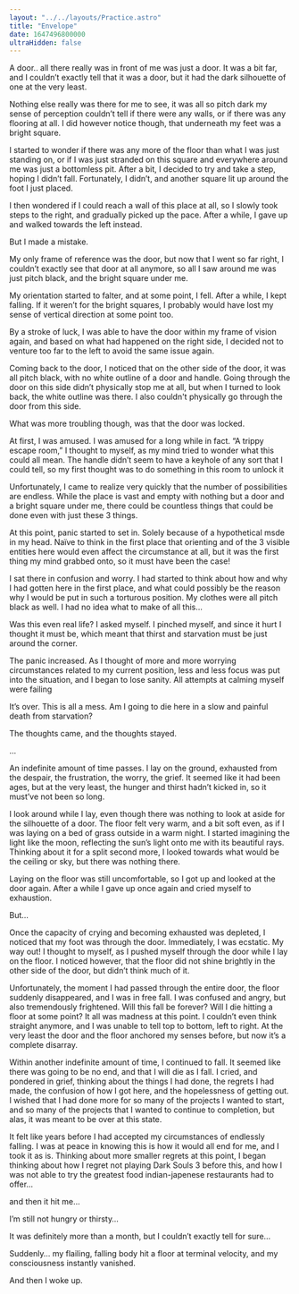```yaml
---
layout: "../../layouts/Practice.astro"
title: "Envelope"
date: 1647496800000
ultraHidden: false
---
```

A door.. all there really was in front of me was just a door. It was a bit far, and I couldn’t exactly tell that it was a door, but it had the dark silhouette of one at the very least.

Nothing else really was there for me to see, it was all so pitch dark my sense of perception couldn’t tell if there were any walls, or if there was any flooring at all. I did however notice though, that underneath my feet was a bright square.

I started to wonder if there was any more of the floor than what I was just standing on, or if I was just stranded on this square and everywhere around me was just a bottomless pit. After a bit, I decided to try and take a step, hoping I didn’t fall. Fortunately, I didn’t, and another square lit up around the foot I just placed.

I then wondered if I could reach a wall of this place at all, so I slowly took steps to the right, and gradually picked up the pace. After a while, I gave up and walked towards the left instead.

But I made a mistake.

My only frame of reference was the door, but now that I went so far right, I couldn’t exactly see that door at all anymore, so all I saw around me was just pitch black, and the bright square under me.

My orientation started to falter, and at some point, I fell. After a while, I kept falling. If it weren’t for the bright squares, I probably would have lost my sense of vertical direction at some point too.

By a stroke of luck, I was able to have the door within my frame of vision again, and based on what had happened on the right side, I decided not to venture too far to the left to avoid the same issue again.

Coming back to the door, I noticed that on the other side of the door, it was all pitch black, with no white outline of a door and handle. Going through the door on this side didn’t physically stop me at all, but when I turned to look back, the white outline was there. I also couldn't physically go through the door from this side.

What was more troubling though, was that the door was locked.

At first, I was amused. I was amused for a long while in fact. “A trippy escape room,” I thought to myself, as my mind tried to wonder what this could all mean. The handle didn’t seem to have a keyhole of any sort that I could tell, so my first thought was to do something in this room to unlock it

Unfortunately, I came to realize very quickly that the number of possibilities are endless. While the place is vast and empty with nothing but a door and a bright square under me, there could be countless things that could be done even with just these 3 things.

At this point, panic started to set in. Solely because of a hypothetical msde in my head. Naïve to think in the first place that orienting and of the 3 visible entities here would even affect the circumstance at all, but it was the first thing my mind grabbed onto, so it must have been the case!

I sat there in confusion and worry. I had started to think about how and why I had gotten here in the first place, and what could possibly be the reason why I would be put in such a torturous position. My clothes were all pitch black as well. I had no idea what to make of all this…

Was this even real life? I asked myself. I pinched myself, and since it hurt I thought it must be, which meant that thirst and starvation must be just around the corner.

The panic increased. As I thought of more and more worrying circumstances related to my current position, less and less focus was put into the situation, and I began to lose sanity. All attempts at calming myself were failing

It’s over. This is all a mess. Am I going to die here in a slow and painful death from starvation?

The thoughts came, and the thoughts stayed.

…

An indefinite amount of time passes. I lay on the ground, exhausted from the despair, the frustration, the worry, the grief. It seemed like it had been ages, but at the very least, the hunger and thirst hadn’t kicked in, so it must’ve not been so long.

I look around while I lay, even though there was nothing to look at aside for the silhouette of a door. The floor felt very warm, and a bit soft even, as if I was laying on a bed of grass outside in a warm night. I started imagining the light like the moon, reflecting the sun’s light onto me with its beautiful rays. Thinking about it for a split second more, I looked towards what would be the ceiling or sky, but there was nothing there.

Laying on the floor was still uncomfortable, so I got up and looked at the door again. After a while I gave up once again and cried myself to exhaustion.

But…

Once the capacity of crying and becoming exhausted was depleted, I noticed that my foot was through the door. Immediately, I was ecstatic. My way out! I thought to myself, as I pushed myself through the door while I lay on the floor. I noticed however, that the floor did not shine brightly in the other side of the door, but didn’t think much of it.

Unfortunately, the moment I had passed through the entire door, the floor suddenly disappeared, and I was in free fall. I was confused and angry, but also tremendously frightened. Will this fall be forever? Will I die hitting a floor at some point? It all was madness at this point. I couldn’t even think straight anymore, and I was unable to tell top to bottom, left to right. At the very least the door and the floor anchored my senses before, but now it’s a complete disarray.

Within another indefinite amount of time, I continued to fall. It seemed like there was going to be no end, and that I will die as I fall. I cried, and pondered in grief, thinking about the things I had done, the regrets I had made, the confusion of how I got here, and the hopelessness of getting out. I wished that I had done more for so many of the projects I wanted to start, and so many of the projects that I wanted to continue to completion, but alas, it was meant to be over at this state.

It felt like years before I had accepted my circumstances of endlessly falling. I was at peace in knowing this is how it would all end for me, and I took it as is. Thinking about more smaller regrets at this point, I began thinking about how I regret not playing Dark Souls 3 before this, and how I was not able to try the greatest food indian-japenese restaurants had to offer…

and then it hit me…

I’m still not hungry or thirsty…

It was definitely more than a month, but I couldn’t exactly tell for sure…

Suddenly… my flailing, falling body hit a floor at terminal velocity, and my consciousness instantly vanished.

And then I woke up.
